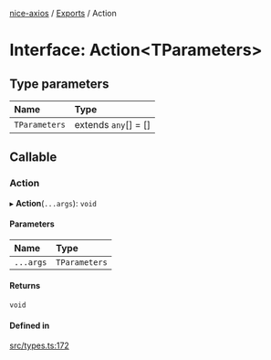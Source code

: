 [nice-axios](../README.md) / [Exports](../modules.md) / Action

# Interface: Action\<TParameters\>

## Type parameters

| Name | Type |
| :------ | :------ |
| `TParameters` | extends `any`[] = [] |

## Callable

### Action

▸ **Action**(`...args`): `void`

#### Parameters

| Name | Type |
| :------ | :------ |
| `...args` | `TParameters` |

#### Returns

`void`

#### Defined in

[src/types.ts:172](https://github.com/sixdjango/nice-axios/blob/1789957/src/types.ts#L172)
